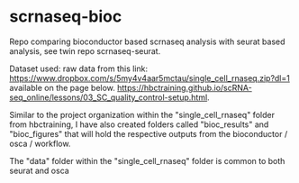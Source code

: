 # scrnaseq-bioc

Repo comparing bioconductor based scrnaseq analysis with seurat based analysis, see twin repo scrnaseq-seurat.

Dataset used: raw data from this link: https://www.dropbox.com/s/5my4v4aar5mctau/single_cell_rnaseq.zip?dl=1
available on the page below.
https://hbctraining.github.io/scRNA-seq_online/lessons/03_SC_quality_control-setup.html. 

Similar to the project organization within the "single_cell_rnaseq" folder from hbctraining, I have also created folders called "bioc_results" and "bioc_figures" that will hold the respective outputs from the bioconductor / osca / workflow. 

The "data" folder within the "single_cell_rnaseq" folder is common to both seurat and osca